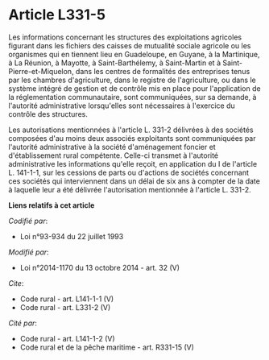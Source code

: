 # Article L331-5

Les informations concernant les structures des exploitations agricoles figurant dans les fichiers des caisses de mutualité
sociale agricole ou les organismes qui en tiennent lieu en Guadeloupe, en Guyane, à la Martinique, à La Réunion, à Mayotte, à
Saint-Barthélemy, à Saint-Martin et à Saint-Pierre-et-Miquelon, dans les centres de formalités des entreprises tenus par les
chambres d'agriculture, dans le registre de l'agriculture, ou dans le système intégré de gestion et de contrôle mis en place
pour l'application de la réglementation communautaire, sont communiquées, sur sa demande, à l'autorité administrative
lorsqu'elles sont nécessaires à l'exercice du contrôle des structures. 

Les autorisations mentionnées à l'article L. 331-2 délivrées à des sociétés composées d'au moins deux associés exploitants
sont communiquées par l'autorité administrative à la société d'aménagement foncier et d'établissement rural compétente.
Celle-ci transmet à l'autorité administrative les informations qu'elle reçoit, en application du I de l'article L. 141-1-1,
sur les cessions de parts ou d'actions de sociétés concernant ces sociétés qui interviennent dans un délai de six ans à
compter de la date à laquelle leur a été délivrée l'autorisation mentionnée à l'article L. 331-2.

**Liens relatifs à cet article**

_Codifié par_:

  - Loi n°93-934 du 22 juillet 1993

_Modifié par_:

  - Loi n°2014-1170 du 13 octobre 2014 - art. 32 (V)

_Cite_:

  - Code rural - art. L141-1-1 (V)
  - Code rural - art. L331-2 (V)

_Cité par_:

  - Code rural - art. L141-1-2 (V)
  - Code rural et de la pêche maritime - art. R331-15 (V)
